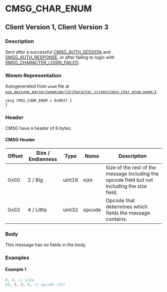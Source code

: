 # CMSG_CHAR_ENUM

## Client Version 1, Client Version 3

### Description

Sent after a successful [CMSG_AUTH_SESSION](./cmsg_auth_session.md) and [SMSG_AUTH_RESPONSE](./smsg_auth_response.md), or after failing to login with [SMSG_CHARACTER_LOGIN_FAILED](./smsg_character_login_failed.md).

### Wowm Representation

Autogenerated from `wowm` file at [`wow_message_parser/wowm/world/character_screen/cmsg_char_enum.wowm:1`](https://github.com/gtker/wow_messages/tree/main/wow_message_parser/wowm/world/character_screen/cmsg_char_enum.wowm#L1).
```rust,ignore
cmsg CMSG_CHAR_ENUM = 0x0037 {
}
```
### Header

CMSG have a header of 6 bytes.

#### CMSG Header

| Offset | Size / Endianness | Type   | Name   | Description |
| ------ | ----------------- | ------ | ------ | ----------- |
| 0x00   | 2 / Big           | uint16 | size   | Size of the rest of the message including the opcode field but not including the size field.|
| 0x02   | 4 / Little        | uint32 | opcode | Opcode that determines which fields the message contains.|

### Body

This message has no fields in the body.

### Examples

#### Example 1

```c
0, 4, // size
55, 0, 0, 0, // opcode (55)
```
